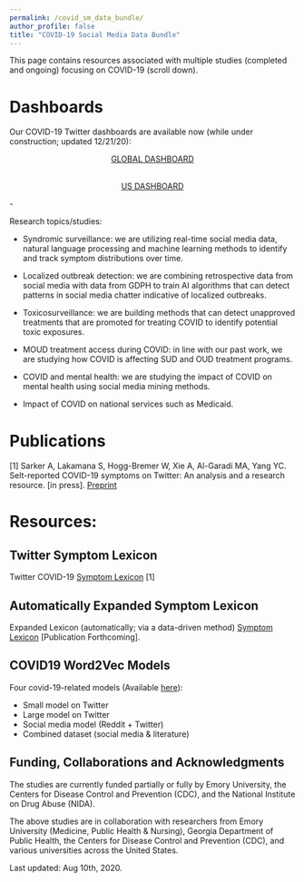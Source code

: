 ```yaml
---
permalink: /covid_sm_data_bundle/
author_profile: false
title: "COVID-19 Social Media Data Bundle"
---
```


This page contains resources associated with multiple studies (completed and ongoing) focusing on COVID-19 (scroll down). 

# Dashboards
Our COVID-19 Twitter dashboards are available now (while under construction; updated 12/21/20):
<center>
<a href="https://covid-19-social-media-274501.uk.r.appspot.com/covid-global"> GLOBAL DASHBOARD </a>
<br></br>

<a href="https://covid-19-social-media-274501.uk.r.appspot.com/covid-us"> US DASHBOARD </a>
</center>
- 

Research topics/studies:

- Syndromic surveillance: we are utilizing real-time social media data, natural language processing and machine learning methods to identify and track symptom distributions over time. 

- Localized outbreak detection: we are combining retrospective data from social media with data from GDPH to train AI algorithms that can detect patterns in social media chatter indicative of localized outbreaks.

- Toxicosurveillance: we are building methods that can detect unapproved treatments that are promoted for treating COVID to identify potential toxic exposures. 

- MOUD treatment access during COVID: in line with our past work, we are studying how COVID is affecting SUD and OUD treatment programs.

- COVID and mental health: we are studying the impact of COVID on mental health using social media mining methods. 

- Impact of COVID on national services such as Medicaid.

# Publications 

[1] Sarker A, Lakamana S, Hogg-Bremer W, Xie A, Al-Garadi MA, Yang YC. Selt-reported COVID-19 symptoms on Twitter: An analysis and a research resource. [in press]. <a href="https://www.medrxiv.org/content/10.1101/2020.04.16.20067421v3"> Preprint </a> 

# Resources:

## Twitter Symptom Lexicon
Twitter COVID-19 <a href="https://docs.google.com/document/d/1CdhpuNbCV4egYv0TA7hpTqVL3ZfAxyLQipAepDfPzBQ/edit?usp=sharing"> Symptom Lexicon</a> [1]

## Automatically Expanded Symptom Lexicon
Expanded Lexicon (automatically; via a data-driven method) <a href = "https://drive.google.com/file/d/1qTI1BiNABAHOdfF51gmoH0E5lbV48-KY/view?usp=sharing"> Symptom Lexicon</a> [Publication Forthcoming].

## COVID19 Word2Vec Models
Four covid-19-related models (Available <a href="https://drive.google.com/drive/folders/1RVJsODphSy_oxIq4ubm94ZUV7EntJJGZ?usp=sharing">here</a>):
- Small model on Twitter
- Large model on Twitter
- Social media model (Reddit + Twitter)
- Combined dataset (social media & literature)

## Funding, Collaborations and Acknowledgments

The studies are currently funded partially or fully by Emory University, the Centers for Disease Control and Prevention (CDC), and the National Institute on Drug Abuse (NIDA).

The above studies are in collaboration with researchers from Emory University (Medicine, Public Health & Nursing), Georgia Department of Public Health, the Centers for Disease Control and Prevention (CDC), and various universities across the United States.

Last updated: Aug 10th, 2020.
